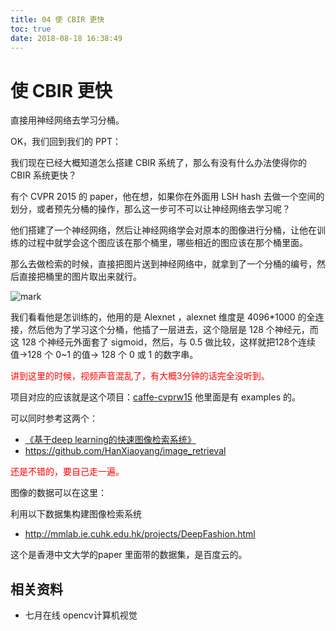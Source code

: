 ```yaml
---
title: 04 使 CBIR 更快
toc: true
date: 2018-08-18 16:38:49
---
```



# 使 CBIR 更快

直接用神经网络去学习分桶。

OK，我们回到我们的 PPT：

我们现在已经大概知道怎么搭建 CBIR 系统了，那么有没有什么办法使得你的 CBIR 系统更快？

有个 CVPR 2015 的 paper，他在想，如果你在外面用 LSH hash 去做一个空间的划分，或者预先分桶的操作，那么这一步可不可以让神经网络去学习呢？

他们搭建了一个神经网络，然后让神经网络学会对原本的图像进行分桶，让他在训练的过程中就学会这个图应该在那个桶里，哪些相近的图应该在那个桶里面。

那么去做检索的时候，直接把图片送到神经网络中，就拿到了一个分桶的编号，然后直接把桶里的图片取出来就行。

![mark](http://images.iterate.site/blog/image/180814/6BciKklJg8.png?imageslim)

我们看看他是怎训练的，他用的是 Alexnet ，alexnet 维度是 4096*1000 的全连接，然后他为了学习这个分桶，他插了一层进去，这个隐层是 128 个神经元，而这 128 个神经元外面套了 sigmoid，然后，与 0.5 做比较，这样就把128个连续值->128 个 0~1 的值-> 128 个 0 或 1 的数字串。

<span style="color:red;">讲到这里的时候，视频声音混乱了，有大概3分钟的话完全没听到。</span>


项目对应的应该就是这个项目：[caffe-cvprw15](https://github.com/kevinlin311tw/caffe-cvprw15)
他里面是有 examples 的。


可以同时参考这两个：
- [《基于deep learning的快速图像检索系统》](http://blog.csdn.net/han_xiaoyang/article/details/50856583)
- https://github.com/HanXiaoyang/image_retrieval



<span style="color:red;">还是不错的，要自己走一遍。</span>



图像的数据可以在这里：

利⽤以下数据集构建图像检索系统
-  http://mmlab.ie.cuhk.edu.hk/projects/DeepFashion.html

这个是香港中文大学的paper 里面带的数据集，是百度云的。






## 相关资料

- 七月在线 opencv计算机视觉
